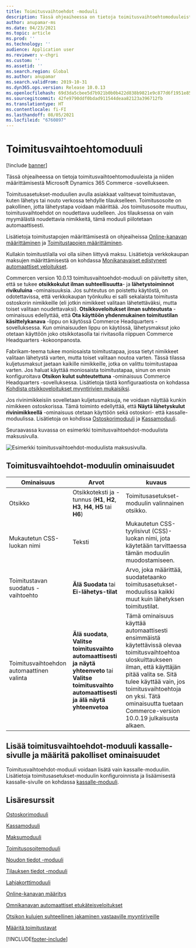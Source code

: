 ```yaml
---
title: Toimitusvaihtoehdot -moduuli
description: Tässä ohjeaiheessa on tietoja toimitusvaihtoehtomoduuleista ja niiden määrittämisestä Microsoft Dynamics 365 Commerce -sovellukseen.
author: anupamar-ms
ms.date: 04/23/2021
ms.topic: article
ms.prod: ''
ms.technology: ''
audience: Application user
ms.reviewer: v-chgri
ms.custom: ''
ms.assetid: ''
ms.search.region: Global
ms.author: anupamar
ms.search.validFrom: 2019-10-31
ms.dyn365.ops.version: Release 10.0.13
ms.openlocfilehash: 69d3da5cbee5d7b921b0b0b422d838b9821e9c877d6f1951e85aeb49474bd4bc
ms.sourcegitcommit: 42fe9790ddf0bdad911544deaa82123a396712fb
ms.translationtype: HT
ms.contentlocale: fi-FI
ms.lasthandoff: 08/05/2021
ms.locfileid: "6760897"
---
```

# <a name="delivery-options-module"></a>Toimitusvaihtoehtomoduuli

[!include [banner](includes/banner.md)]

Tässä ohjeaiheessa on tietoja toimitusvaihtoehtomoduuleista ja niiden määrittämisestä Microsoft Dynamics 365 Commerce -sovellukseen.

Toimitusasetukset-moduulien avulla asiakkaat valitsevat toimitustavan, kuten lähetys tai nouto verkossa tehdylle tilaukselleen. Toimitusosoite on pakollinen, jotta lähetystapa voidaan määrittää. Jos toimitusosoite muuttuu, toimitusvaihtoehdot on noudettava uudelleen. Jos tilauksessa on vain myymälästä noudettavia nimikkeitä, tämä moduuli piilotetaan automaattisesti.

Lisätietoja toimitustapojen määrittämisestä on ohjeaiheissa [Online-kanavan määrittäminen](channel-setup-online.md) ja [Toimitustapojen määrittäminen](/dynamicsax-2012/appuser-itpro/set-up-modes-of-delivery).

Kullakin toimitustilalla voi olla siihen liittyvä maksu. Lisätietoja verkkokaupan maksujen määrittämisestä on kohdassa [Monikanavaiset edistyneet automaattiset veloitukset](omni-auto-charges.md).

Commercen version 10.0.13 toimitusvaihtoehdot-moduuli on päivitetty siten, että se tukee **otsikkokulut ilman suhteellisuutta**- ja **lähetystoiminnot rivikuluina** -ominaisuuksia. Jos suhteutus on poistettu käytöstä, on odotettavissa, että verkkokaupan työnkulku ei salli sekalaista toimitusta ostoskorin nimikkeille (eli jotkin nimikkeet valitaan lähetettäväksi, mutta toiset valitaan noudettavaksi). **Otsikkoveloitukset ilman suhteutusta** -ominaisuus edellyttää, että **Ota käyttöön yhdenmukainen toimitustilan käsittelykanava** -lippu on käytössä Commerce Headquarters -sovelluksessa. Kun ominaisuuden lippu on käytössä, lähetysmaksut joko otetaan käyttöön joko otsikkotasolla tai rivitasolla riippuen Commerce Headquarters -kokoonpanosta.

Fabrikam-teema tukee moniosaista toimitustapaa, jossa tietyt nimikkeet valitaan lähetystä varten, mutta toiset valitaan noutoa varten. Tässä tilassa kuljetusmaksut jaetaan kaikille nimikkeille, jotka on valittu toimitustapaa varten. Jos haluat käyttää moniosaista toimitustapaa, sinun on ensin konfiguroitava **Otsikon kulut suhteutettuna** -ominaisuus Commerce Headquarters -sovelluksessa. Lisätietoja tästä konfiguraatiosta on kohdassa [Kohdista otsikkoveloitukset myyntirivien mukaisiksi](pro-rate-charges-matching-lines.md).

Jos rivinimikkeisiin sovelletaan kuljetusmaksuja, ne voidaan näyttää kunkin nimikkeen ostoskorissa. Tämä toiminto edellyttää, että **Näytä lähetyskulut rivinimikkeellä** -ominaisuus otetaan käyttöön sekä ostoskori- että kassalle-moduulissa. Lisätietoja on kohdissa [Ostoskorimoduuli](add-cart-module.md) ja [Kassamoduuli](add-checkout-module.md).

Seuraavassa kuvassa on esimerkki toimitusvaihtoehdot-moduulista maksusivulla.

![Esimerkki toimitusvaihtoehdot-moduulista maksusivulla.](./media/ecommerce-deliveryoptions.PNG)

## <a name="delivery-options-module-properties"></a>Toimitusvaihtoehdot-moduulin ominaisuudet

| Ominaisuus | Arvot | kuvaus |
|----------|--------|-------------|
| Otsikko | Otsikkoteksti ja -tunnus (**H1**, **H2**, **H3**, **H4**, **H5** tai **H6**) | Toimitusasetukset-moduulin valinnainen otsikko. |
| Mukautetun CSS-luokan nimi | Teksti | Mukautetun CSS-tyylisivut (CSS)-luokan nimi, jota käytetään tarvittaessa tämän moduulin muodostamiseen. |
| Toimitustavan suodatus -vaihtoehto | **Älä Suodata** tai **Ei-lähetys-tilat** | Arvo, joka määrittää, suodatetaanko toimitusasetukset-moduulissa kaikki muut kuin lähetyksen toimitustilat. |
| Toimitusvaihtoehdon automaattinen valinta | **Älä suodata**, **Valitse toimitusvaihto automaattisesti ja näytä yhteenveto** tai **Valitse toimitusvaihto automaattisesti ja älä näytä yhteenvetoa** | Tämä ominaisuus käyttää automaattisesti ensimmäistä käytettävissä olevaa toimitusvaihtoehtoa uloskuittaukseen ilman, että käyttäjän pitää valita se. Sitä tulee käyttää vain, jos toimitusvaihtoehtoja on yksi. Tätä ominaisuutta tuetaan Commerce-version 10.0.19 julkaisusta alkaen. |

## <a name="add-a-delivery-options-module-to-a-checkout-page-and-set-the-required-properties"></a>Lisää toimitusvaihtoehdot-moduuli kassalle-sivulle ja määritä pakolliset ominaisuudet

Toimitusvaihtoehdot-moduuli voidaan lisätä vain kassalle-moduuliin. Lisätietoja toimitusasetukset-moduulin konfiguroinnista ja lisäämisestä kassalle-sivulle on kohdassa [kassalle-moduuli](add-checkout-module.md).

## <a name="additional-resources"></a>Lisäresurssit

[Ostoskorimoduuli](add-cart-module.md)

[Kassamoduuli](add-checkout-module.md)

[Maksumoduuli](payment-module.md)

[Toimitusosoitemoduuli](ship-address-module.md)

[Noudon tiedot -moduuli](pickup-info-module.md)

[Tilauksen tiedot -moduuli](order-confirmation-module.md)

[Lahjakorttimoduuli](add-giftcard.md)

[Online-kanavan määritys](channel-setup-online.md)

[Omnikanavan automaattiset etukäteisveloitukset](omni-auto-charges.md)

[Otsikon kulujen suhteellinen jakaminen vastaaville myyntiriveille](pro-rate-charges-matching-lines.md)

[Määritä toimitustavat](/dynamicsax-2012/appuser-itpro/set-up-modes-of-delivery)


[!INCLUDE[footer-include](../includes/footer-banner.md)]
